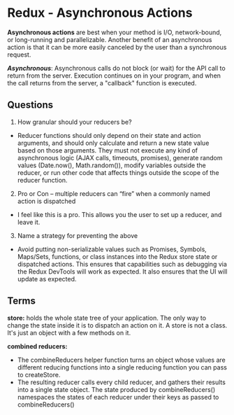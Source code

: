 # Redux - Asynchronous Actions
**Asynchronous actions** are best when your method is I/O, network-bound, or long-running and parallelizable. Another benefit of an asynchronous action is that it can be more easily canceled by the user than a synchronous request.

***Asynchronous***: Asynchronous calls do not block (or wait) for the API call to return from the server. Execution continues on in your program, and when the call returns from the server, a "callback" function is executed.


## Questions

1. How granular should your reducers be?
- Reducer functions should only depend on their state and action arguments, and should only calculate and return a new state value based on those arguments. They must not execute any kind of asynchronous logic (AJAX calls, timeouts, promises), generate random values (Date.now(), Math.random()), modify variables outside the reducer, or run other code that affects things outside the scope of the reducer function.

2. Pro or Con – multiple reducers can “fire” when a commonly named action is dispatched
- I feel like this is a pro. This allows you the user to set up a reducer, and leave it.

3. Name a strategy for preventing the above
- Avoid putting non-serializable values such as Promises, Symbols, Maps/Sets, functions, or class instances into the Redux store state or dispatched actions. This ensures that capabilities such as debugging via the Redux DevTools will work as expected. It also ensures that the UI will update as expected.


## Terms
**store:** holds the whole state tree of your application. The only way to change the state inside it is to dispatch an action on it. A store is not a class. It's just an object with a few methods on it.

**combined reducers:** 
- The combineReducers helper function turns an object whose values are different reducing functions into a single reducing function you can pass to createStore.
- The resulting reducer calls every child reducer, and gathers their results into a single state object. The state produced by combineReducers() namespaces the states of each reducer under their keys as passed to combineReducers()

